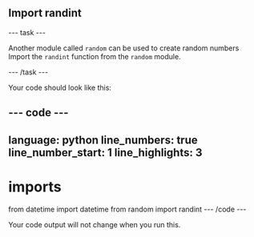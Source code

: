 <h2 class="c-project-heading--task">Import randint</h2>

\--- task ---

Another module called `random` can be used to create random numbers
Import the `randint` function from the `random` module.

\--- /task ---

Your code should look like this:

## --- code ---

language: python
line_numbers: true
line_number_start: 1
line_highlights: 3
---------------------------------------

# imports

from datetime import datetime
from random import randint
\--- /code ---

Your code output will not change when you run this.
